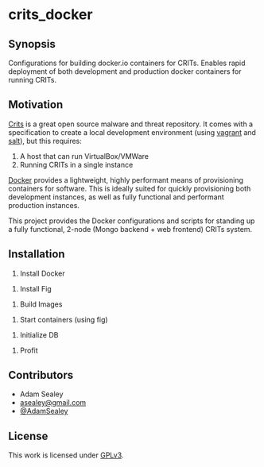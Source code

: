 crits_docker
============

## Synopsis

Configurations for building docker.io containers for CRITs.  Enables rapid deployment of both development and production docker containers for running CRITs.

<!--- Build terminal gif --->
<!---
## Code Example

Show what the library does as concisely as possible, developers should be able to figure out **how** your project solves their problem by looking at the code example. Make sure the API you are showing off is obvious, and that your code is short and concise.
--->

## Motivation

[Crits](https://crits.github.io/) is a great open source malware and threat repository.  It comes with a specification to create a local development environment (using [vagrant](https://www.vagrantup.com/) and [salt](http://www.saltstack.com/)), but this requires:
1. A host that can run VirtualBox/VMWare
1. Running CRITs in a single instance

[Docker](https://www.docker.com/) provides a lightweight, highly performant means of provisioning containers for software.  This is ideally suited for quickly provisioning both development instances, as well as fully functional and performant production instances.

This project provides the Docker configurations and scripts for standing up a fully functional, 2-node (Mongo backend + web frontend) CRITs system.

## Installation

1. Install Docker
<!--- Expand --->
1. Install Fig
<!--- Expand --->
1. Build Images
<!--- Expand --->
1. Start containers (using fig)
<!--- Expand --->
1. Initialize DB
<!--- Expand --->
1. Profit
<!--- Expand --->

## Contributors

* Adam Sealey
 * <asealey@gmail.com>
 * [@AdamSealey](https://twitter.com/adamsealey)

## License

This work is licensed under [GPLv3](https://www.gnu.org/licenses/quick-guide-gplv3.html).
